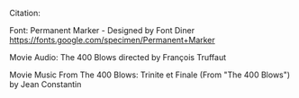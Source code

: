 Citation:

Font: Permanent Marker - Designed by Font Diner https://fonts.google.com/specimen/Permanent+Marker 

Movie Audio: The 400 Blows directed by François Truffaut

Movie Music From The 400 Blows: Trinite et Finale (From "The 400 Blows") by Jean Constantin


